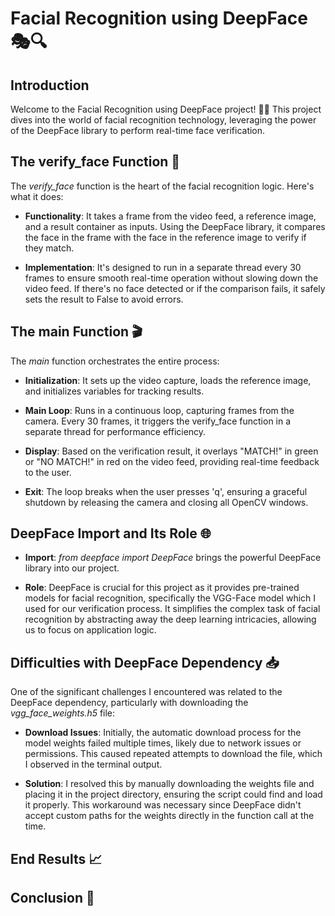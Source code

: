 # Facial Recognition using DeepFace 🎭🔍

## Introduction
Welcome to the Facial Recognition using DeepFace project! 🧑‍💻 This project dives into the world of facial recognition technology, leveraging the power of the DeepFace library to perform real-time face verification.

## The verify_face Function 🧐
The *verify_face* function is the heart of the facial recognition logic. Here's what it does:

- **Functionality**: It takes a frame from the video feed, a reference image, and a result container as inputs. Using the DeepFace library, it compares the face in the frame with the face in the reference image to verify if they match.

- **Implementation**: It's designed to run in a separate thread every 30 frames to ensure smooth real-time operation without slowing down the video feed. If there's no face detected or if the comparison fails, it safely sets the result to False to avoid errors.

## The main Function 🎬
The *main* function orchestrates the entire process:

- **Initialization**: It sets up the video capture, loads the reference image, and initializes variables for tracking results.

- **Main Loop**: Runs in a continuous loop, capturing frames from the camera. Every 30 frames, it triggers the verify_face function in a separate thread for performance efficiency.

- **Display**: Based on the verification result, it overlays "MATCH!" in green or "NO MATCH!" in red on the video feed, providing real-time feedback to the user.

- **Exit**: The loop breaks when the user presses 'q', ensuring a graceful shutdown by releasing the camera and closing all OpenCV windows.

## DeepFace Import and Its Role 🌐

- **Import**: *from deepface import DeepFace* brings the powerful DeepFace library into our project.

- **Role**: DeepFace is crucial for this project as it provides pre-trained models for facial recognition, specifically the VGG-Face model which I used for our verification process. It simplifies the complex task of facial recognition by abstracting away the deep learning intricacies, allowing us to focus on application logic.

## Difficulties with DeepFace Dependency 📥
One of the significant challenges I encountered was related to the DeepFace dependency, particularly with downloading the *vgg_face_weights.h5* file:

- **Download Issues**: Initially, the automatic download process for the model weights failed multiple times, likely due to network issues or permissions. This caused repeated attempts to download the file, which I observed in the terminal output.

- **Solution**: I resolved this by manually downloading the weights file and placing it in the project directory, ensuring the script could find and load it properly. This workaround was necessary since DeepFace didn't accept custom paths for the weights directly in the function call at the time.

## End Results 📈

## Conclusion 🎉
